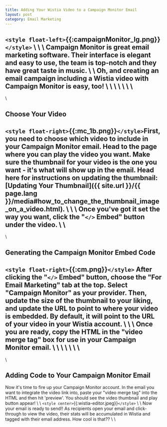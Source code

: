 ```yaml
---
title: Adding Your Wistia Video to a Campaign Monitor Email
layout: post
category: Email Marketing
---
```


`<style float-left>`{{:campaignMonitor_lg.png}}`</style>`
\\
\\
\\
Campaign Monitor is great email marketing software.  Their interface is elegant and easy to use, the team is top-notch and they have great taste in music.
\\
\\
Oh, and creating an email campaign including a Wistia video with Campaign Monitor is easy, too!
\\
\\
\\
\\
\\
\\
\\
----
\\
## Choose Your Video

`<style float-right>`{{:mc_1b.png}}`</style>`First, you need to choose which video to include in your Campaign Monitor email.  Head to the page where you can play the video you want.  Make sure the thumbnail for your video is the one you want - it's what will show up in the email.  Head here for instructions on updating the thumbnail: [Updating Your Thumbnail]({{ site.url }}/{{ page.lang }}/media#how_to_change_the_thumbnail_image_on_a_video.html).
\\
\\
\\
Once you've got it set the way you want, click the "`</>` Embed" button under the video.
\\
\\
----
\\
## Generating the Campaign Monitor Embed Code

`<style float-right>`{{:cm.png}}`</style>`
After clicking the "`</>` Embed" button, choose the "For Email Marketing" tab at the top.  Select "Campaign Monitor" as your provider.  Then, update the size of the thumbnail to your liking, and update the URL to point to where your video is embedded.  By default, it will point to the URL of your video in your Wistia account.
\\
\\
\\
Once you are ready, copy the HTML in the "video merge tag" box for use in your Campaign Monitor email.
\\
\\
\\
\\
\\
\\
\\
----
\\
## Adding Code to Your Campaign Monitor Email

Now it's time to fire up your Campaign Monitor account.  In the email you want to integrate the video link into, paste your "video merge tag" into the HTML and then hit 'preview'.  You should see the video thumbnail and play button appear!
\\
\\
`<style center>`{{:wistia-editor.jpeg}}`</style>`
\\
\\
Now your email is ready to send!!  As recipients open your email and click-through to view the video, their stats will be accumulated in Wistia and tagged with their email address.  How cool is that??
\\
\\ 




